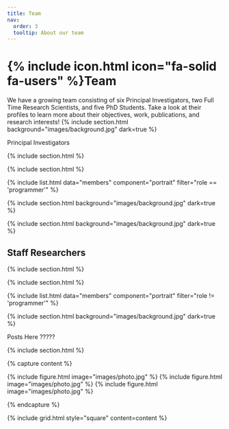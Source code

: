 ```yaml
---
title: Team
nav:
  order: 3
  tooltip: About our team
---
```


# {% include icon.html icon="fa-solid fa-users" %}Team

We have a growing team consisting of six Principal Investigators, two Full Time Research Scientists, and five PhD Students. Take a look at their profiles to learn more about their objectives, work, publications, and research interests!
{% include section.html background="images/background.jpg" dark=true %}

Principal Investigators

{% include section.html %}

{% include section.html %}

{% include list.html data="members" component="portrait" filter="role == 'programmer'" %}

{% include section.html background="images/background.jpg" dark=true %}

{% include section.html background="images/background.jpg" dark=true %}

<h2> <strong> Staff Researchers </strong> </h2>
{% include section.html %}

{% include section.html %}

{% include list.html data="members" component="portrait" filter="role != 'programmer'" %}

{% include section.html background="images/background.jpg" dark=true %}

Posts Here ?????

{% include section.html %}

{% capture content %}

{% include figure.html image="images/photo.jpg" %}
{% include figure.html image="images/photo.jpg" %}
{% include figure.html image="images/photo.jpg" %}

{% endcapture %}

{% include grid.html style="square" content=content %}
